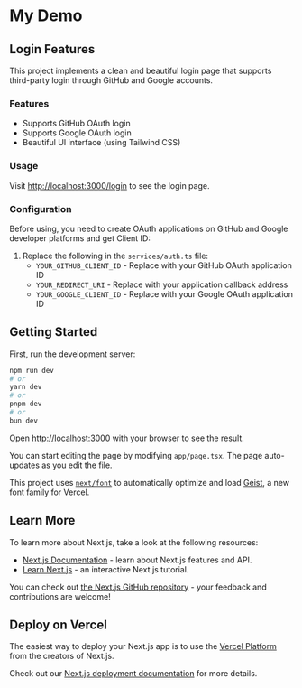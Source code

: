 # My Demo

## Login Features

This project implements a clean and beautiful login page that supports third-party login through GitHub and Google accounts.

### Features

- Supports GitHub OAuth login
- Supports Google OAuth login
- Beautiful UI interface (using Tailwind CSS)

### Usage

Visit <http://localhost:3000/login> to see the login page.

### Configuration

Before using, you need to create OAuth applications on GitHub and Google developer platforms and get Client ID:

1. Replace the following in the `services/auth.ts` file:
   - `YOUR_GITHUB_CLIENT_ID` - Replace with your GitHub OAuth application ID
   - `YOUR_REDIRECT_URI` - Replace with your application callback address
   - `YOUR_GOOGLE_CLIENT_ID` - Replace with your Google OAuth application ID

## Getting Started

First, run the development server:

```bash
npm run dev
# or
yarn dev
# or
pnpm dev
# or
bun dev
```

Open [http://localhost:3000](http://localhost:3000) with your browser to see the result.

You can start editing the page by modifying `app/page.tsx`. The page auto-updates as you edit the file.

This project uses [`next/font`](https://nextjs.org/docs/app/building-your-application/optimizing/fonts) to automatically optimize and load [Geist](https://vercel.com/font), a new font family for Vercel.

## Learn More

To learn more about Next.js, take a look at the following resources:

- [Next.js Documentation](https://nextjs.org/docs) - learn about Next.js features and API.
- [Learn Next.js](https://nextjs.org/learn) - an interactive Next.js tutorial.

You can check out [the Next.js GitHub repository](https://github.com/vercel/next.js) - your feedback and contributions are welcome!

## Deploy on Vercel

The easiest way to deploy your Next.js app is to use the [Vercel Platform](https://vercel.com/new?utm_medium=default-template&filter=next.js&utm_source=create-next-app&utm_campaign=create-next-app-readme) from the creators of Next.js.

Check out our [Next.js deployment documentation](https://nextjs.org/docs/app/building-your-application/deploying) for more details.
